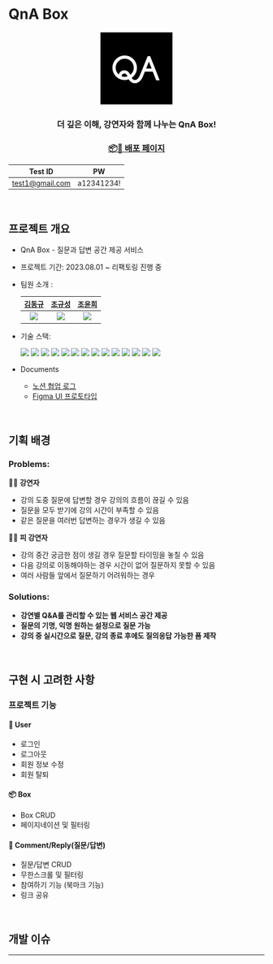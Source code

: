 #  QnA Box



<div align="center">
  <img src="./src/assets/images/qa-logo.png" />
  <h3> 더 깊은 이해, 강연자와 함께 나누는 QnA Box! </h3>

### [📦💬 배포 페이지](https://qna-box.web.app)

| Test ID | PW |
| :---: | :---: |
| test1@gmail.com |a12341234! |

</div>


<br/>

## 프로젝트 개요

- QnA Box - 질문과 답변 공간 제공 서비스
- 프로젝트 기간: 2023.08.01 ~ 리팩토링 진행 중
- 팀원 소개 :

    | [김동규](https://github.com/5kdk) | [조규성](https://github.com/operat04) | [조윤희](https://github.com/YUNH7) |
    | :---: | :---: | :---: |
    | <img src="https://github.com/p-c-w/universe/assets/86090355/29941c7f-ac9b-4569-afd3-b87c7b04cbcf" style="width: 150px"> | <img src="https://github.com/pre-onboarding-team-6/.github/assets/86090355/a72357cc-dbdb-4e3d-a5d5-7d7c53c086cd" style="width: 150px"> | <img src="https://avatars.githubusercontent.com/u/113083398?v=4" style="width: 150px"> |


- 기술 스택:
  
    <img src="https://img.shields.io/badge/typescript-3178C6?style=for-the-badge&logo=typescript&logoColor=white"/>
    <img src="https://img.shields.io/badge/react-61DAFB?style=for-the-badge&logo=react&logoColor=black"/>
    <img src="https://img.shields.io/badge/react router-CA4245?style=for-the-badge&logo=ReactRouter&logoColor=white">
    <img src="https://img.shields.io/badge/jotai-white?style=for-the-badge&logo=[]&logoColor=white"/>
    <img src="https://img.shields.io/badge/react query-FF4154?style=for-the-badge&logo=react%20query&logoColor=white"/>
    <img src="https://img.shields.io/badge/emotion-DB7093?style=for-the-badge&logo=styled-components&logoColor=white"/>
    <img src="https://img.shields.io/badge/react hook form-EC5990?style=for-the-badge&logo=react%20hook%20form&logoColor=white"/>
    <img src="https://img.shields.io/badge/zod-3E67B1?style=for-the-badge&logo=zod&logoColor=white"/>
    <img src="https://img.shields.io/badge/eslint-4B32C3?style=for-the-badge&logo=ESLint&logoColor=white">
    <img src="https://img.shields.io/badge/prettier-F7B93E?style=for-the-badge&logo=Prettier&logoColor=black">
    <img src="https://img.shields.io/badge/vite-646CFF?style=for-the-badge&logo=vite&logoColor=white"/>
    <img src="https://img.shields.io/badge/firebase-FFCA28?style=for-the-badge&logo=firebase&logoColor=black"/>
    <img src="https://img.shields.io/badge/notion-000000?style=for-the-badge&logo=notion&logoColor=white"/>
    <img src="https://img.shields.io/badge/discord-5865F2?style=for-the-badge&logo=discord&logoColor=black"/>

- Documents  

  - [노션 협업 로그](https://5kdk.notion.site/b21eb7590ab7408ca0983a5b386c3de0?v=b5c686ffadc84e86a049e690e8acbbb1&pvs=4)  
  - [Figma UI 프로토타입](https://www.figma.com/file/jJDbPxKLTVXr4QfbpiQj40/Q%26A-ROOM-UI?type=design&node-id=0%3A1&mode=design&t=H8KLMB7GrpiFak1R-1)


<br />

## 기획 배경

### **Problems:**

👨‍🏫 **강연자** 
- 강의 도중 질문에 답변할 경우 강의의 흐름이 끊길 수 있음
- 질문을 모두 받기에 강의 시간이 부족할 수 있음
- 같은 질문을 여러번 답변하는 경우가 생길 수 있음

🙋‍♂️ **피 강연자**
- 강의 중간 궁금한 점이 생길 경우 질문할 타이밍을 놓칠 수 있음
- 다음 강의로 이동해야하는 경우 시간이 없어 질문하지 못할 수 있음
- 여러 사람들 앞에서 질문하기 어려워하는 경우

### **Solutions:**
- **강연별 Q&A를 관리할 수 있는 웹 서비스 공간 제공**
- **질문의 기명, 익명 원하는 설정으로 질문 가능**
- **강의 중 실시간으로 질문, 강의 종료 후에도 질의응답 가능한 폼 제작**

<br />

## 구현 시 고려한 사항
### 프로젝트 기능
#### 🏃 User
- 로그인
- 로그아웃
- 회원 정보 수정
- 회원 탈퇴

#### 📦 Box
- Box CRUD
- 페이지네이션 및 필터링

#### 💬 Comment/Reply(질문/답변)
- 질문/답변 CRUD
- 무한스크롤 및 필터링
- 참여하기 기능 (북마크 기능)
- 링크 공유

</br>

## 개발 이슈




---